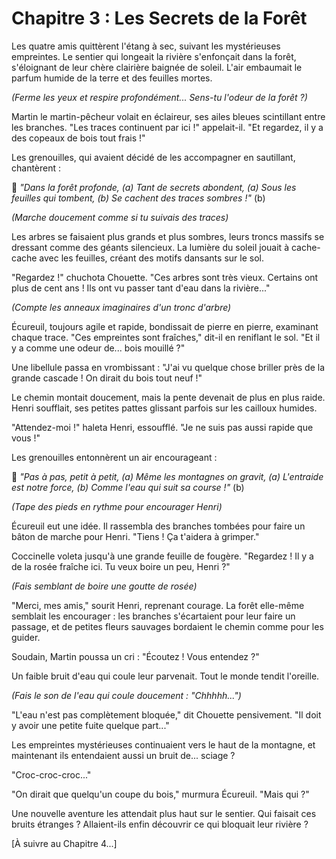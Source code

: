 # Chapitre 3 : Les Secrets de la Forêt

Les quatre amis quittèrent l'étang à sec, suivant les mystérieuses empreintes. Le sentier qui longeait la rivière s'enfonçait dans la forêt, s'éloignant de leur chère clairière baignée de soleil. L'air embaumait le parfum humide de la terre et des feuilles mortes.

*(Ferme les yeux et respire profondément... Sens-tu l'odeur de la forêt ?)*

Martin le martin-pêcheur volait en éclaireur, ses ailes bleues scintillant entre les branches. "Les traces continuent par ici !" appelait-il. "Et regardez, il y a des copeaux de bois tout frais !"

Les grenouilles, qui avaient décidé de les accompagner en sautillant, chantèrent :

🎵 *"Dans la forêt profonde, (a)
Tant de secrets abondent, (a)
Sous les feuilles qui tombent, (b)
Se cachent des traces sombres !"* (b)

*(Marche doucement comme si tu suivais des traces)*

Les arbres se faisaient plus grands et plus sombres, leurs troncs massifs se dressant comme des géants silencieux. La lumière du soleil jouait à cache-cache avec les feuilles, créant des motifs dansants sur le sol.

"Regardez !" chuchota Chouette. "Ces arbres sont très vieux. Certains ont plus de cent ans ! Ils ont vu passer tant d'eau dans la rivière..."

*(Compte les anneaux imaginaires d'un tronc d'arbre)*

Écureuil, toujours agile et rapide, bondissait de pierre en pierre, examinant chaque trace. "Ces empreintes sont fraîches," dit-il en reniflant le sol. "Et il y a comme une odeur de... bois mouillé ?"

Une libellule passa en vrombissant : "J'ai vu quelque chose briller près de la grande cascade ! On dirait du bois tout neuf !"

Le chemin montait doucement, mais la pente devenait de plus en plus raide. Henri soufflait, ses petites pattes glissant parfois sur les cailloux humides.

"Attendez-moi !" haleta Henri, essoufflé. "Je ne suis pas aussi rapide que vous !"

Les grenouilles entonnèrent un air encourageant :

🎵 *"Pas à pas, petit à petit, (a)
Même les montagnes on gravit, (a)
L'entraide est notre force, (b)
Comme l'eau qui suit sa course !"* (b)

*(Tape des pieds en rythme pour encourager Henri)*

Écureuil eut une idée. Il rassembla des branches tombées pour faire un bâton de marche pour Henri. "Tiens ! Ça t'aidera à grimper."

Coccinelle voleta jusqu'à une grande feuille de fougère. "Regardez ! Il y a de la rosée fraîche ici. Tu veux boire un peu, Henri ?"

*(Fais semblant de boire une goutte de rosée)*

"Merci, mes amis," sourit Henri, reprenant courage. La forêt elle-même semblait les encourager : les branches s'écartaient pour leur faire un passage, et de petites fleurs sauvages bordaient le chemin comme pour les guider.

Soudain, Martin poussa un cri : "Écoutez ! Vous entendez ?"

Un faible bruit d'eau qui coule leur parvenait. Tout le monde tendit l'oreille.

*(Fais le son de l'eau qui coule doucement : "Chhhhh...")*

"L'eau n'est pas complètement bloquée," dit Chouette pensivement. "Il doit y avoir une petite fuite quelque part..."

Les empreintes mystérieuses continuaient vers le haut de la montagne, et maintenant ils entendaient aussi un bruit de... sciage ?

"Croc-croc-croc..."

"On dirait que quelqu'un coupe du bois," murmura Écureuil. "Mais qui ?"

Une nouvelle aventure les attendait plus haut sur le sentier. Qui faisait ces bruits étranges ? Allaient-ils enfin découvrir ce qui bloquait leur rivière ?

[À suivre au Chapitre 4...]